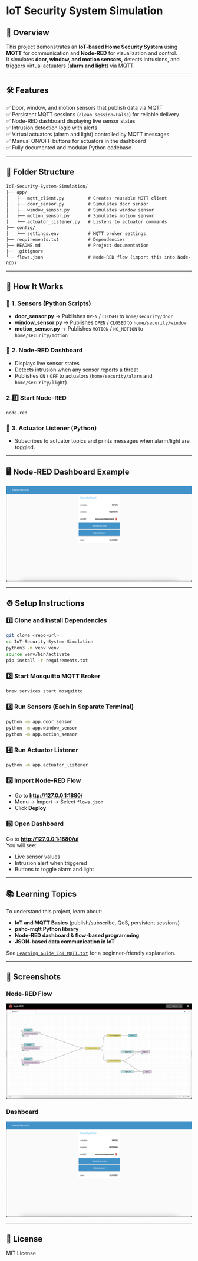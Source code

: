 # IoT Security System Simulation

## 📌 Overview
This project demonstrates an **IoT-based Home Security System** using **MQTT** for communication and **Node-RED** for visualization and control.  
It simulates **door, window, and motion sensors**, detects intrusions, and triggers virtual actuators (**alarm and light**) via MQTT.

---

## 🛠️ Features
✅ Door, window, and motion sensors that publish data via MQTT  
✅ Persistent MQTT sessions (`clean_session=False`) for reliable delivery  
✅ Node-RED dashboard displaying live sensor states  
✅ Intrusion detection logic with alerts  
✅ Virtual actuators (alarm and light) controlled by MQTT messages  
✅ Manual ON/OFF buttons for actuators in the dashboard  
✅ Fully documented and modular Python codebase  

---

## 📂 Folder Structure
```
IoT-Security-System-Simulation/
├── app/
│   ├── mqtt_client.py         # Creates reusable MQTT client
│   ├── door_sensor.py         # Simulates door sensor
│   ├── window_sensor.py       # Simulates window sensor
│   ├── motion_sensor.py       # Simulates motion sensor
│   └── actuator_listener.py   # Listens to actuator commands
├── config/
│   └── settings.env           # MQTT broker settings
├── requirements.txt           # Dependencies
├── README.md                  # Project documentation
├── .gitignore
└── flows.json                 # Node-RED flow (import this into Node-RED)
```

---

## 🚀 How It Works

### 🔹 1. Sensors (Python Scripts)
- **door_sensor.py** → Publishes `OPEN` / `CLOSED` to `home/security/door`  
- **window_sensor.py** → Publishes `OPEN` / `CLOSED` to `home/security/window`  
- **motion_sensor.py** → Publishes `MOTION` / `NO_MOTION` to `home/security/motion`

### 🔹 2. Node-RED Dashboard
- Displays live sensor states  
- Detects intrusion when any sensor reports a threat  
- Publishes `ON` / `OFF` to actuators (`home/security/alarm` and `home/security/light`)  

### 2.5️⃣ Start Node-RED
```bash
node-red
```

### 🔹 3. Actuator Listener (Python)
- Subscribes to actuator topics and prints messages when alarm/light are toggled.

---

## 🖥️ Node-RED Dashboard Example

![Node-RED Dashboard](assets/dashboard_example.png)

---

## ⚙️ Setup Instructions

### 1️⃣ Clone and Install Dependencies
```bash
git clone <repo-url>
cd IoT-Security-System-Simulation
python3 -m venv venv
source venv/bin/activate
pip install -r requirements.txt
```

### 2️⃣ Start Mosquitto MQTT Broker
```bash
brew services start mosquitto
```

### 3️⃣ Run Sensors (Each in Separate Terminal)
```bash
python -m app.door_sensor
python -m app.window_sensor
python -m app.motion_sensor
```

### 4️⃣ Run Actuator Listener
```bash
python -m app.actuator_listener
```

### 5️⃣ Import Node-RED Flow
- Go to **http://127.0.0.1:1880/**
- Menu → Import → Select `flows.json`
- Click **Deploy**

### 6️⃣ Open Dashboard
Go to **http://127.0.0.1:1880/ui**  
You will see:
- Live sensor values  
- Intrusion alert when triggered  
- Buttons to toggle alarm and light  

---

## 📚 Learning Topics
To understand this project, learn about:
- **IoT and MQTT Basics** (publish/subscribe, QoS, persistent sessions)  
- **paho-mqtt Python library**  
- **Node-RED dashboard & flow-based programming**  
- **JSON-based data communication in IoT**

See [`Learning_Guide_IoT_MQTT.txt`](Learning_Guide_IoT_Security.txt) for a beginner-friendly explanation.

---

## 📸 Screenshots

### Node-RED Flow
![Node-RED Flow](assets/node_red_flow.png)

### Dashboard
![Dashboard Example](assets/dashboard_example.png)

---

## 📜 License
MIT License
